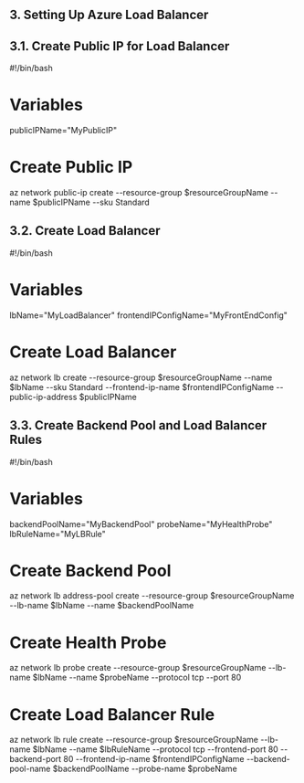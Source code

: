 ## 3. Setting Up Azure Load Balancer

## 3.1. Create Public IP for Load Balancer
#!/bin/bash

# Variables
publicIPName="MyPublicIP"

# Create Public IP
az network public-ip create --resource-group $resourceGroupName --name $publicIPName --sku Standard





## 3.2. Create Load Balancer
#!/bin/bash

# Variables
lbName="MyLoadBalancer"
frontendIPConfigName="MyFrontEndConfig"

# Create Load Balancer
az network lb create --resource-group $resourceGroupName --name $lbName --sku Standard --frontend-ip-name $frontendIPConfigName --public-ip-address $publicIPName




## 3.3. Create Backend Pool and Load Balancer Rules
#!/bin/bash

# Variables
backendPoolName="MyBackendPool"
probeName="MyHealthProbe"
lbRuleName="MyLBRule"

# Create Backend Pool
az network lb address-pool create --resource-group $resourceGroupName --lb-name $lbName --name $backendPoolName

# Create Health Probe
az network lb probe create --resource-group $resourceGroupName --lb-name $lbName --name $probeName --protocol tcp --port 80

# Create Load Balancer Rule
az network lb rule create --resource-group $resourceGroupName --lb-name $lbName --name $lbRuleName --protocol tcp --frontend-port 80 --backend-port 80 --frontend-ip-name $frontendIPConfigName --backend-pool-name $backendPoolName --probe-name $probeName



